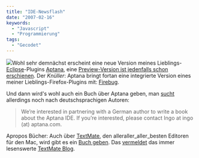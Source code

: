 ```yaml
---
title: "IDE-Newsflash"
date: "2007-02-16"
keywords:
  - "Javascript"
  - "Programmierung"
tags:
  - "Gecodet"
---
```


![](/img/codecandies/built_with_aptana.jpg)Wohl sehr demnächst erscheint eine neue Version meines Lieblings-[Eclipse](http://www.eclipse.org)\-Plugins [Aptana](http://www.aptana.com/), eine [Preview-Version ist jedenfalls schon erschienen](http://www.aptana.com/blog/?p=86). Der _Knüller_: Aptana bringt fortan eine integrierte Version eines meiner Lieblings-Firefox-Plugins mit: [Firebug](http://getfirebug.com/).

Und dann wird's wohl auch ein Buch über Aptana geben, man [sucht](http://www.aptana.com/blog/?p=85) allerdings noch nach deutschsprachigen Autoren:

> We’re interested in partnering with a German author to write a book about the Aptana IDE. If you’re interested, please contact Ingo at ingo (at) aptana.com.

Apropos Bücher: Auch über [TextMate](http://macromates.com/), den alleraller_aller_besten Editoren für den Mac, wird gibt es ein [Buch geben](http://www.pragmaticprogrammer.com/titles/textmate/). Das [vermeldet](http://macromates.com/blog/archives/2007/02/15/getting-into-textmate/) das immer lesenswerte [TextMate Blog](http://macromates.com/blog/).
